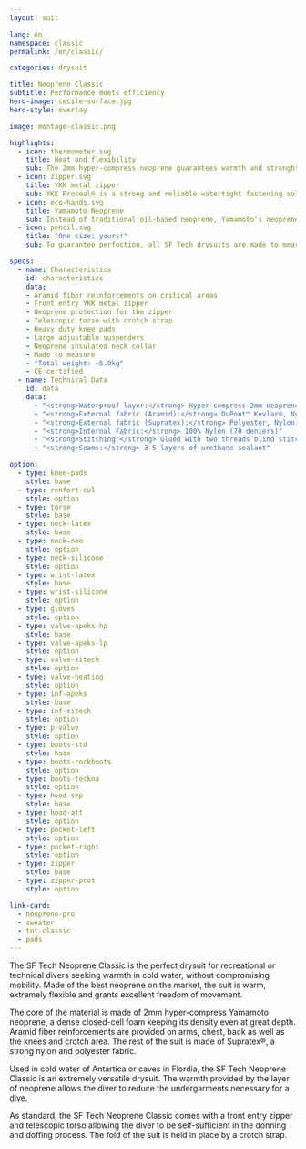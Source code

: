 ```yaml
---
layout: suit

lang: en
namespace: classic
permalink: /en/classic/

categories: drysuit

title: Neoprene Classic
subtitle: Performance meets efficiency
hero-image: cecile-surface.jpg
hero-style: overlay

image: montage-classic.png

highlights:
  - icon: thermometer.svg
    title: Heat and flexibility
    sub: The 2mm hyper-compress neoprene guarantees warmth and strenght without losing comfort
  - icon: zipper.svg
    title: YKK metal zipper
    sub: YKK Proseal® is a strong and reliable watertight fastening solution
  - icon: eco-hands.svg
    title: Yamamoto Neoprene
    sub: Instead of traditional oil-based neoprene, Yamamoto's neoprene is made of calcium carbonate from limestone
  - icon: pencil.svg
    title: "One size: yours!"
    sub: To guarantee perfection, all SF Tech drysuits are made to measure, with your choice of options and colors

specs:
  - name: Characteristics
    id: characteristics
    data:
    - Aramid fiber reinforcements on critical areas
    - Front entry YKK metal zipper
    - Neoprene protection for the zipper
    - Telescopic torso with crotch strap
    - Heavy duty knee pads
    - Large adjustable suspenders
    - Neoprene insulated neck collar
    - Made to measure
    - "Total weight: ~5.0kg"
    - CE certified
  - name: Technical Data
    id: data
    data:
      - "<strong>Waterproof layer:</strong> Hyper-compress 2mm neoprene foam"
      - "<strong>External fabric (Aramid):</strong> DuPont™ Kevlar®, Nylon, Spandex"
      - "<strong>External fabric (Supratex):</strong> Polyester, Nylon, Spandex"
      - "<strong>Internal Fabric:</strong> 100% Nylon (70 deniers)"
      - "<strong>Stitching:</strong> Glued with two threads blind stitch"
      - "<strong>Seams:</strong> 3-5 layers of urethane sealant"

option:
  - type: knee-pads
    style: base
  - type: renfort-cul
    style: option
  - type: torse
    style: base
  - type: neck-latex
    style: base
  - type: neck-neo
    style: option
  - type: neck-silicone
    style: option
  - type: wrist-latex
    style: base
  - type: wrist-silicone
    style: option
  - type: gloves
    style: option
  - type: valve-apeks-hp
    style: base
  - type: valve-apeks-lp
    style: option
  - type: valve-sitech
    style: option
  - type: valve-heating
    style: option
  - type: inf-apeks
    style: base
  - type: inf-sitech
    style: option
  - type: p-valve
    style: option
  - type: boots-std
    style: base
  - type: boots-rockboots
    style: option
  - type: boots-teckna
    style: option
  - type: hood-sep
    style: base
  - type: hood-att
    style: option
  - type: pocket-left
    style: option
  - type: pocket-right
    style: option
  - type: zipper
    style: base
  - type: zipper-prot
    style: option

link-card:
  - neoprene-pro
  - sweater
  - tnt-classic
  - pads
---
```

The SF Tech Neoprene Classic is the perfect drysuit for recreational or technical divers seeking warmth in cold water, without compromising mobility. Made of the best neoprene on the market, the suit is warm, extremely flexible and grants excellent freedom of movement.

The core of the material is made of 2mm hyper-compress Yamamoto neoprene, a dense closed-cell foam keeping its density even at great depth. Aramid fiber reinforcements are provided on arms, chest, back as well as the knees and crotch area. The rest of the suit is made of Supratex®, a strong nylon and polyester fabric.

Used in cold water of Antartica or caves in Flordia, the SF Tech Neoprene Classic is an extremely versatile drysuit. The warmth provided by the layer of neoprene allows the diver to reduce the undergarments necessary for a dive.

As standard, the SF Tech Neoprene Classic comes with a front entry zipper and telescopic torso allowing the diver to be self-sufficient in the donning and doffing process. The fold of the suit is held in place by a crotch strap.


